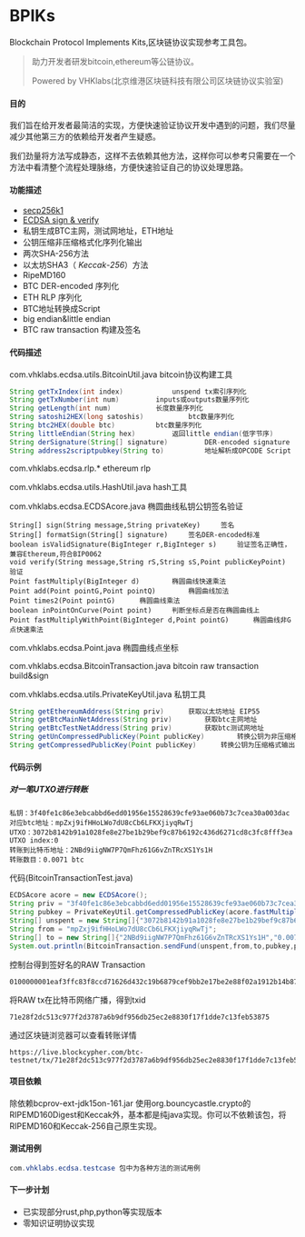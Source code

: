 # BPIKs
Blockchain Protocol Implements Kits,区块链协议实现参考工具包。

> 助力开发者研发bitcoin,ethereum等公链协议。
>
> Powered by VHKlabs(北京维港区块链科技有限公司区块链协议实验室)



#### 目的

我们旨在给开发者最简洁的实现，方便快速验证协议开发中遇到的问题，我们尽量减少其他第三方的依赖给开发者产生疑惑。

我们劲量将方法写成静态，这样不去依赖其他方法，这样你可以参考只需要在一个方法中看清整个流程处理脉络，方便快速验证自己的协议处理思路。



#### 功能描述

- [secp256k1](https://en.bitcoin.it/wiki/Secp256k1)
- [ECDSA sign & verify](https://en.bitcoin.it/wiki/ECDSA)
- 私钥生成BTC主网，测试网地址，ETH地址
- 公钥压缩非压缩格式化序列化输出
- 两次SHA-256方法
- 以太坊SHA3（ *Keccak*-*256*）方法
- RipeMD160
- BTC DER-encoded 序列化
- ETH RLP 序列化
- BTC地址转换成Script
- big endian&little endian
- BTC raw transaction 构建及签名



#### 代码描述

com.vhklabs.ecdsa.utils.BitcoinUtil.java    bitcoin协议构建工具

```java
String getTxIndex(int index)			unspend tx索引序列化
String getTxNumber(int num)			inputs或outputs数量序列化
String getLength(int num)			长度数量序列化
String satoshi2HEX(long satoshis)			btc数量序列化
String btc2HEX(double btc)			btc数量序列化
String littleEndian(String hex)			返回little endian(低字节序)
String derSignature(String[] signature)			DER-encoded signature
String address2scriptpubkey(String to)			地址解析成OPCODE Script	
```

com.vhklabs.ecdsa.rlp.*   							ethereum rlp

com.vhklabs.ecdsa.utils.HashUtil.java       hash工具

com.vhklabs.ecdsa.ECDSAcore.java           椭圆曲线私钥公钥签名验证

```
String[] sign(String message,String privateKey)		签名
String[] formatSign(String[] signature)		签名DER-encoded标准
boolean isValidSignature(BigInteger r,BigInteger s)		验证签名正确性，兼容Ethereum,符合BIP0062
void verify(String message,String rS,String sS,Point publicKeyPoint)		验证
Point fastMultiply(BigInteger d)		椭圆曲线快速乘法
Point add(Point pointG,Point pointQ)		椭圆曲线加法
Point times2(Point pointG)		椭圆曲线乘法
boolean inPointOnCurve(Point point)		判断坐标点是否在椭圆曲线上
Point fastMultiplyWithPoint(BigInteger d,Point pointG)		椭圆曲线非G点快速乘法
```

com.vhklabs.ecdsa.Point.java					  椭圆曲线点坐标

com.vhklabs.ecdsa.BitcoinTransaction.java	 bitcoin raw transaction build&sign

com.vhklabs.ecdsa.utils.PrivateKeyUtil.java     私钥工具

```java
String getEthereumAddress(String priv)		获取以太坊地址 EIP55
String getBtcMainNetAddress(String priv)		获取btc主网地址
String getBtcTestNetAddress(String priv)		获取btc测试网地址
String getUnCompressedPublicKey(Point publicKey)		转换公钥为非压缩格式输出
String getCompressedPublicKey(Point publicKey)		转换公钥为压缩格式输出		
```



#### 代码示例

##### 对一笔UTXO进行转账

```properties
私钥：3f40fe1c86e3ebcabbd6edd01956e15528639cfe93ae060b73c7cea30a003dac
对应btc地址：mpZxj9ifHHoLWo7dU8cCb6LFKXjiyqRwTj
UTXO：3072b8142b91a1028fe8e27be1b29bef9c87b6192c436d6271cd8c3fc8fff3ea
UTXO index:0
转账到比特币地址：2NBd9iigNW7P7QmFhz61G6vZnTRcXS1Ys1H
转账数目：0.0071 btc
```

代码(BitcoinTransactionTest.java)

```java
ECDSAcore acore = new ECDSAcore();
String priv = "3f40fe1c86e3ebcabbd6edd01956e15528639cfe93ae060b73c7cea30a003dac";
String pubkey = PrivateKeyUtil.getCompressedPublicKey(acore.fastMultiply(new BigInteger(priv,16)));
String[] unspent = new String[]{"3072b8142b91a1028fe8e27be1b29bef9c87b6192c436d6271cd8c3fc8fff3ea","0"};
String from = "mpZxj9ifHHoLWo7dU8cCb6LFKXjiyqRwTj";
String[] to = new String[]{"2NBd9iigNW7P7QmFhz61G6vZnTRcXS1Ys1H","0.0071"};
System.out.println(BitcoinTransaction.sendFund(unspent,from,to,pubkey,priv));
```

控制台得到签好名的RAW Transaction

```
0100000001eaf3ffc83f8ccd71626d432c19b6879cef9bb2e17be2e88f02a1912b14b87230000000006a47304402200f6723264b9015d371029da9e00b440af67b920e70bbc8427b68baa4c76a7b15022070a0fd275cf7dac3f337d82d923d400f586257937610a600edb621dbc48aa23001210278f9834dca437a6576e68ef94d01c0c330c09b85f419c84a2c49543c7ae80acfffffffff0170d50a000000000017a914c997da2b67f597cbc6a0512e0768bacc865854628700000000
```

将RAW tx在比特币网络广播，得到txid

```
71e28f2dc513c977f2d3787a6b9df956db25ec2e8830f17f1dde7c13feb53875
```

通过区块链浏览器可以查看转账详情

```http
https://live.blockcypher.com/btc-testnet/tx/71e28f2dc513c977f2d3787a6b9df956db25ec2e8830f17f1dde7c13feb53875
```



#### 项目依赖

除依赖bcprov-ext-jdk15on-161.jar  使用org.bouncycastle.crypto的RIPEMD160Digest和Keccak外，基本都是纯java实现。你可以不依赖该包，将RIPEMD160和Keccak-256自己原生实现。



#### 测试用例

```java
com.vhklabs.ecdsa.testcase 包中为各种方法的测试用例
```



#### 下一步计划

- 已实现部分rust,php,python等实现版本
- 零知识证明协议实现

